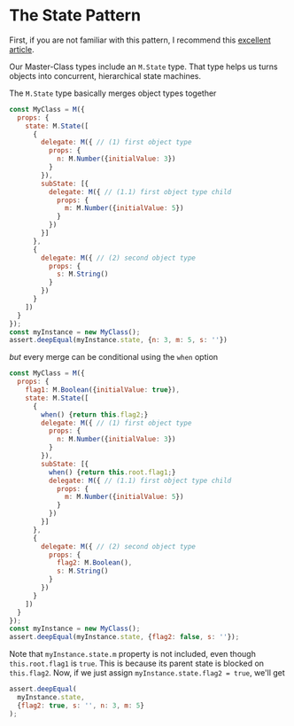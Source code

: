 # The State Pattern

First, if you are not familiar with this pattern, I recommend this [excellent article](http://gameprogrammingpatterns.com/state.html).

Our Master-Class types include an `M.State` type. That type helps us turns objects into concurrent, hierarchical state machines.

The `M.State` type basically merges object types together

```js
const MyClass = M({
  props: {
    state: M.State([
      {
        delegate: M({ // (1) first object type
          props: {
            n: M.Number({initialValue: 3})
          }
        }),
        subState: [{
          delegate: M({ // (1.1) first object type child
            props: {
              m: M.Number({initialValue: 5})
            }
          })
        }]
      },
      {
        delegate: M({ // (2) second object type
          props: {
            s: M.String()
          }
        })
      }
    ])
  }
});
const myInstance = new MyClass();
assert.deepEqual(myInstance.state, {n: 3, m: 5, s: ''})
```

*but* every merge can be conditional using the `when` option

```js
const MyClass = M({
  props: {
    flag1: M.Boolean({initialValue: true}),
    state: M.State([
      {
        when() {return this.flag2;}
        delegate: M({ // (1) first object type
          props: {
            n: M.Number({initialValue: 3})
          }
        }),
        subState: [{
          when() {return this.root.flag1;}
          delegate: M({ // (1.1) first object type child
            props: {
              m: M.Number({initialValue: 5})
            }
          })
        }]
      },
      {
        delegate: M({ // (2) second object type
          props: {
            flag2: M.Boolean(),
            s: M.String()
          }
        })
      }
    ])
  }
});
const myInstance = new MyClass();
assert.deepEqual(myInstance.state, {flag2: false, s: ''});
```

Note that `myInstance.state.m` property is not included, even though `this.root.flag1` is `true`. This is because its parent state is blocked on `this.flag2`. Now, if we just assign `myInstance.state.flag2 = true`, we'll get

```js
assert.deepEqual(
  myInstance.state, 
  {flag2: true, s: '', n: 3, m: 5}
);
```

